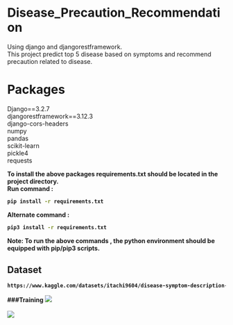 # Disease_Precaution_Recommendation
Using django and djangorestframework.<br />
This project predict top 5 disease based on symptoms and recommend precaution related to disease.

# Packages

Django==3.2.7<br />
djangorestframework==3.12.3<br /> 
django-cors-headers <br />
numpy  <br />
pandas <br />
scikit-learn <br />
pickle4 <br />
requests<br />

<b> To install the above packages requirements.txt should be located in the project directory.</b>\
<b>Run command :
```bash 
pip install -r requirements.txt
```
<b>Alternate command :
 ```bash  
 pip3 install -r requirements.txt 
 ```
<b>Note</b>: To run the above commands , the python environment should be equipped with pip/pip3
scripts.

 ## Dataset
 
 ```bash
https://www.kaggle.com/datasets/itachi9604/disease-symptom-description-dataset
```
 
 <p>
    ###Training
    <img src='assets/UI.PNG'>
    <br>
    <br>
    <img src='assets/UI1.PNG'>
</p>	

